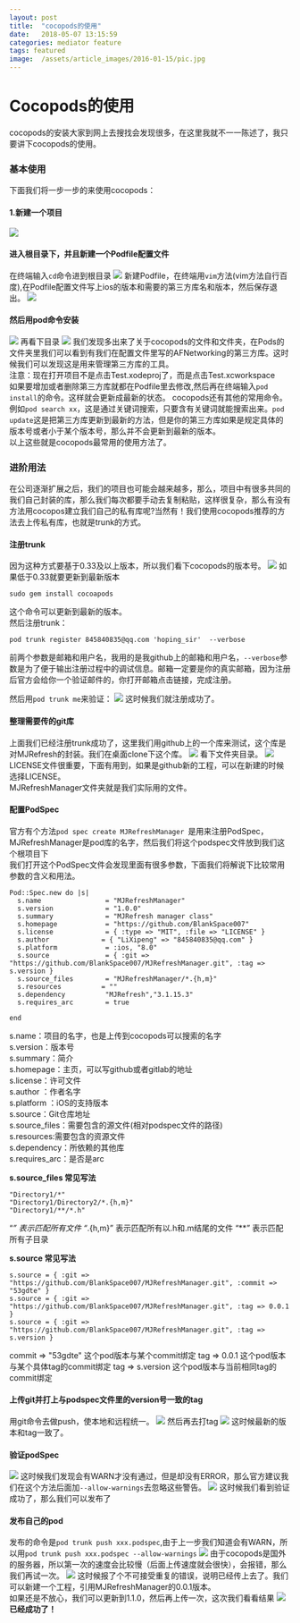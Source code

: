 ```yaml
---
layout: post
title:  "cocopods的使用"
date:   2018-05-07 13:15:59
categories: mediator feature
tags: featured
image:  /assets/article_images/2016-01-15/pic.jpg
---
```

# **Cocopods的使用**

cocopods的安装大家到网上去搜找会发现很多，在这里我就不一一陈述了，我只要讲下cocopods的使用。
### **基本使用**
下面我们将一步一步的来使用cocopods：
#### **1.新建一个项目**
![](/assets/article_images/2018-05-07/pic1.png)
#### **进入根目录下，并且新建一个Podfile配置文件**
在终端输入`cd`命令进到根目录
![](/assets/article_images/2018-05-07/pic2.png)
新建Podfile，在终端用`vim`方法(vim方法自行百度),在Podfile配置文件写上ios的版本和需要的第三方库名和版本，然后保存退出。
![](/assets/article_images/2018-05-07/pic3.png)
#### **然后用pod命令安装**
![](/assets/article_images/2018-05-07/pic4.png)
再看下目录
![](/assets/article_images/2018-05-07/pic5.png)
我们发现多出来了关于cocopods的文件和文件夹，在Pods的文件夹里我们可以看到有我们在配置文件里写的AFNetworking的第三方库。这时候我们可以发现这是用来管理第三方库的工具。  
注意：现在打开项目不是点击Test.xodeproj了，而是点击Test.xcworkspace  
如果要增加或者删除第三方库就都在Podfile里去修改,然后再在终端输入`pod install`的命令。这样就会更新成最新的状态。
cocopods还有其他的常用命令。例如`pod search xx`，这是通过关键词搜索，只要含有关键词就能搜索出来。`pod update`这是把第三方库更新到最新的方法，但是你的第三方库如果是规定具体的版本号或者小于某个版本号，那么并不会更新到最新的版本。  
以上这些就是cocopods最常用的使用方法了。
### **进阶用法**
在公司逐渐扩展之后，我们的项目也可能会越来越多，那么，项目中有很多共同的我们自己封装的库，那么我们每次都要手动去复制粘贴，这样很复杂，那么有没有方法用cocopos建立我们自己的私有库呢?当然有！我们使用cocopods推荐的方法去上传私有库，也就是trunk的方式。
#### **注册trunk**
因为这种方式要基于0.33及以上版本，所以我们看下cocopods的版本号。
![](/assets/article_images/2018-05-07/pic7.png)
如果低于0.33就要更新到最新版本
```
sudo gem install cocoapods
```
这个命令可以更新到最新的版本。  
然后注册trunk：
```
pod trunk register 845840835@qq.com 'hoping_sir'  --verbose
```
前两个参数是邮箱和用户名，我用的是我github上的邮箱和用户名，`--verbose`参数是为了便于输出注册过程中的调试信息。邮箱一定要是你的真实邮箱，因为注册后官方会给你一个验证邮件的，你打开邮箱点击链接，完成注册。

然后用`pod trunk me`来验证：
![](/assets/article_images/2018-05-07/pic8.png)
这时候我们就注册成功了。
#### **整理需要传的git库**
上面我们已经注册trunk成功了，这里我们用github上的一个库来测试，这个库是对MJRefresh的封装。我们在桌面clone下这个库。
![](/assets/article_images/2018-05-07/pic9.png)
看下文件夹目录。
![](/assets/article_images/2018-05-07/pic10.png)
LICENSE文件很重要，下面有用到，如果是github新的工程，可以在新建的时候选择LICENSE。  
MJRefreshManager文件夹就是我们实际用的文件。  
#### **配置PodSpec**
官方有个方法`pod spec create MJRefreshManager `是用来注册PodSpec，MJRefreshManager是pod库的名字，然后我们将这个podspec文件放到我们这个根项目下  
我们打开这个PodSpec文件会发现里面有很多参数，下面我们将解说下比较常用参数的含义和用法。
```
Pod::Spec.new do |s|
  s.name                = "MJRefreshManager"
  s.version             = "1.0.0"
  s.summary             = "MJRefresh manager class"
  s.homepage            = "https://github.com/BlankSpace007"
  s.license             = { :type => "MIT", :file => "LICENSE" }
  s.author             = { "LiXipeng" => "845840835@qq.com" }
  s.platform            = :ios, "8.0"
  s.source              = { :git => "https://github.com/BlankSpace007/MJRefreshManager.git", :tag => s.version }
  s.source_files        = "MJRefreshManager/*.{h,m}"
  s.resources          = ""     
  s.dependency          "MJRefresh","3.1.15.3"
  s.requires_arc        = true

end
```
s.name：项目的名字，也是上传到cocopods可以搜索的名字  
s.version：版本号  
s.summary：简介  
s.homepage：主页，可以写github或者gitlab的地址  
s.license：许可文件  
s.author ：作者名字  
s.platform ：iOS的支持版本  
s.source：Git仓库地址  
s.source_files：需要包含的源文件(相对podspec文件的路径)  
s.resources:需要包含的资源文件  
s.dependency：所依赖的其他库  
s.requires_arc：是否是arc     

**s.source_files 常见写法**
```
"Directory1/*"
"Directory1/Directory2/*.{h,m}"
"Directory1/**/*.h"
```
“*” 表示匹配所有文件
“*.{h,m}” 表示匹配所有以.h和.m结尾的文件
“**” 表示匹配所有子目录

**s.source 常见写法**
```
s.source = { :git => "https://github.com/BlankSpace007/MJRefreshManager.git", :commit => "53gdte" }
s.source = { :git => "https://github.com/BlankSpace007/MJRefreshManager.git", :tag => 0.0.1 }
s.source = { :git => "https://github.com/BlankSpace007/MJRefreshManager.git", :tag => s.version }
```
commit => "53gdte"  这个pod版本与某个commit绑定
tag => 0.0.1                这个pod版本与某个具体tag的commit绑定
tag => s.version         这个pod版本与当前相同tag的commit绑定
#### **上传git并打上与podspec文件里的version号一致的tag**
用git命令去做push，使本地和远程统一。
![](/assets/article_images/2018-05-07/pic11.png)
然后再去打tag
![](/assets/article_images/2018-05-07/pic12.png)
这时候最新的版本和tag一致了。
#### **验证podSpec**
![](/assets/article_images/2018-05-07/pic13.png)
这时候我们发现会有WARN才没有通过，但是却没有ERROR，那么官方建议我们在这个方法后面加`--allow-warnings`去忽略这些警告。
![](/assets/article_images/2018-05-07/pic14.png)
这时候我们看到验证成功了，那么我们可以发布了
#### **发布自己的pod**
发布的命令是`pod trunk push xxx.podspec`,由于上一步我们知道会有WARN，所以用`pod trunk push xxx.podspec --allow-warnings`
![](/assets/article_images/2018-05-07/pic15.png)
由于cocopods是国外的服务器，所以第一次的速度会比较慢（后面上传速度就会很快），会报错，那么我们再试一次。
![](/assets/article_images/2018-05-07/pic16.png)
这时候报了个不可接受重复的错误，说明已经传上去了。我们可以新建一个工程，引用MJRefreshManager的0.0.1版本。  
如果还是不放心，我们可以更新到1.1.0，然后再上传一次，这次我们看看结果
![](/assets/article_images/2018-05-07/pic17.png)
**已经成功了！**







